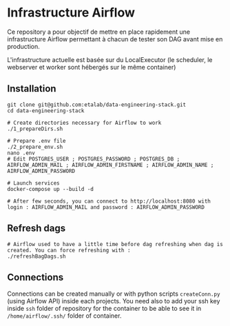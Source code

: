 # Infrastructure Airflow

Ce repository a pour objectif de mettre en place rapidement une infrastructure Airflow permettant à chacun de tester son DAG avant mise en production.

L'infrastructure actuelle est basée sur du LocalExecutor (le scheduler, le webserver et worker sont hébergés sur le même container)

## Installation

```
git clone git@github.com:etalab/data-engineering-stack.git
cd data-engineering-stack

# Create directories necessary for Airflow to work
./1_prepareDirs.sh

# Prepare .env file 
./2_prepare_env.sh
nano .env 
# Edit POSTGRES_USER ; POSTGRES_PASSWORD ; POSTGRES_DB ; AIRFLOW_ADMIN_MAIL ; AIRFLOW_ADMIN_FIRSTNAME ; AIRFLOW_ADMIN_NAME ; AIRFLOW_ADMIN_PASSWORD

# Launch services
docker-compose up --build -d

# After few seconds, you can connect to http://localhost:8080 with login : AIRFLOW_ADMIN_MAIL and password : AIRFLOW_ADMIN_PASSWORD
```

## Refresh dags

```
# Airflow used to have a little time before dag refreshing when dag is created. You can force refreshing with :
./refreshBagDags.sh
```

## Connections

Connections can be created manually or with python scripts `createConn.py` (using Airflow API) inside each projects. You need also to add your ssh key inside `ssh` folder of repository for the container to be able to see it in `/home/airflow/.ssh/` folder of container.
